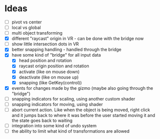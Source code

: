 
# Ideas

- [ ] pivot vs center
- [ ] local vs global
- [ ] multi object transforming
- [x] different "raycast" origin in VR - can be done with the bridge now
- [ ] show little intersection dots in VR
- [x] better snapping handling - handled through the bridge
- [x] have some kind of "bridge" for all input data
  - [x] head position and rotation
  - [x] raycast origin position and rotation
  - [x] activate (like on mouse down)
  - [x] deactivate (like on mouse up)
  - [x] snapping (like GetKey(control))
- [x] events for changes made by the gizmo (maybe also going through the "bridge")
- [ ] snapping indicators for scaling, using another custom shader
- [ ] snapping indicators for moving, using shader
- [ ] abort current action. Like when the object is being moved, right click and it jumps back to where it was before the user started moving it and the state goes back to waiting
- [ ] integration into some kind of undo system
- [ ] the ability to limit what kind of transformations are allowed

